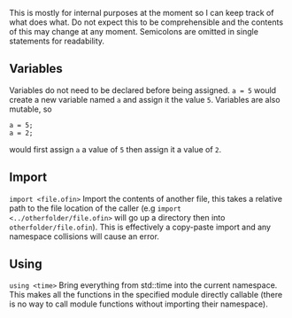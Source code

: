 This is mostly for internal purposes at the moment so I can keep track of what does what.
Do not expect this to be comprehensible and the contents of this may change at any moment.
Semicolons are omitted in single statements for readability.

## Variables
Variables do not need to be declared before being assigned.
`a = 5` would create a new variable named `a` and assign it the value `5`. 
Variables are also mutable, so 
```
a = 5;
a = 2;
```
would first assign `a` a value of `5` then assign it a value of `2`.

## Import
`import <file.ofin>`
Import the contents of another file, this takes a relative path to the file location of the caller (e.g `import <../otherfolder/file.ofin>` will go up a directory then into `otherfolder/file.ofin`). This is effectively a copy-paste import and any namespace collisions will cause an error.

## Using
`using <time>`
Bring everything from std::time into the current namespace. This makes all the functions in the specified module directly callable (there is no way to call module functions without importing their namespace).
